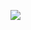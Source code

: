 [![](https://mermaid.ink/img/pako:eNplUUFuwjAQ_MrKZyBtjz4gVYUjbdXkGAkt9oZYJLZrr4EK8fc6NeWCT7szo5mV5yKU0ySkiPSdyCpaGdwHHFsL-XkMbJTxaBl2wZ0ihUcig8cJL8xNNl8uCy7h86NuoGf2UVZV5KQNxYWKi56GaOzBLDpT0RlHPxB6X1k6ba1j2kaPxRIVmyMy3ZMmsMzznHNLlFAzcorw8vQMb1_r12a9KlJNDw6FeM8xEMy-Z3Ad3H2anv4XoDOpxBSBM6hwGHaoDtAlmx2dzSgyBLKaQpFMl0cxEyOFEY3OH3uZslqRyZFaIfOoMRxa0dpr1mFiV_9YJSSHRDMRXNr3QnY4xLwlr_PVt0ruKGnDLmxKb3_1XX8B_ZSffQ?type=png)](https://mermaid.live/edit#pako:eNplUUFuwjAQ_MrKZyBtjz4gVYUjbdXkGAkt9oZYJLZrr4EK8fc6NeWCT7szo5mV5yKU0ySkiPSdyCpaGdwHHFsL-XkMbJTxaBl2wZ0ihUcig8cJL8xNNl8uCy7h86NuoGf2UVZV5KQNxYWKi56GaOzBLDpT0RlHPxB6X1k6ba1j2kaPxRIVmyMy3ZMmsMzznHNLlFAzcorw8vQMb1_r12a9KlJNDw6FeM8xEMy-Z3Ad3H2anv4XoDOpxBSBM6hwGHaoDtAlmx2dzSgyBLKaQpFMl0cxEyOFEY3OH3uZslqRyZFaIfOoMRxa0dpr1mFiV_9YJSSHRDMRXNr3QnY4xLwlr_PVt0ruKGnDLmxKb3_1XX8B_ZSffQ)
